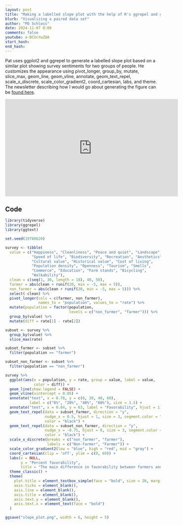 ```yaml
---
layout: post
title: "Making a labelled slope plot with the help of R's ggrepel and ggplot2 (CC313)"
blurb: "Visualizing a paired data set"
author: "PD Schloss"
date: 2024-11-07 8:00
comments: false
youtube: a-BCUcYwZOA
start_hash: 
end_hash: 
---
```


Pat uses ggplot2 and ggrepel to generate a labelled slope plot based on a similar plot showing survey sentiments for two groups of people. He customizes the appearance using pivot_longer, group_by, mutate, slice_max, geom_line, geom_vline, annotate, geom_text_repel, scale_x_discrete, scale_color_gradient2, coord_cartesian, labs, and theme. The newsletter describing how I would go about generating the figure can be [found here](https://shop.riffomonas.org/posts/check-out-this-scatter-plot-with-annotation-in-swedish).

<iframe style="margin: 0 auto;display:block;" width="560" height="315" src="https://www.youtube.com/embed/{{ page.youtube }}" frameborder="0" allow="accelerometer; autoplay; encrypted-media; gyroscope; picture-in-picture" allowfullscreen></iframe>

## Code

```R
library(tidyverse)
library(ggrepel)
library(ggtext)

set.seed(19760620)

survey <- tibble(
  value = c("Happiness", "Cleanliness", "Peace and quiet", "Landscape",
            "Speed of life", "Biodiversity", "Recreation", "Aesthetics",
            "Cultural value", "Historical value", "Cost of living",
            "Population density", "Openness", "Tourism", "Smells",
            "Commerce", "Education", "Farm stands", "Bicycling",
            "Walkability"),
  clean = c(seq(1, 30, length = 18), 40, 50),
  farmer = abs(clean + runif(20, min = -5, max = 5)),
  non_farmer = abs(clean + runif(20, min = -5, max = 5))) %>%
  select(-clean) %>%
  pivot_longer(cols = c(farmer, non_farmer),
               names_to = "population", values_to = "rate") %>%
  mutate(population = factor(population,
                             levels = c("non_farmer", "farmer"))) %>%
  group_by(value) %>%
  mutate(diff = rate[1] - rate[2])

subset <- survey %>% 
  group_by(value) %>%
  slice_max(rate)

subset_farmer <- subset %>%
  filter(population == "farmer")

subset_non_farmer <- subset %>%
  filter(population == "non_farmer")

survey %>%
  ggplot(aes(x = population, y = rate, group = value, label = value,
             color = diff)) +
  geom_line(show.legend = FALSE) +
  geom_vline(xintercept = 0.85) +
  annotate("text", x = 0.78, y = c(0, 20, 40, 60),
           label = c("0%", "20%", "40%", "60%"), size = 3.5) +
  annotate("text", x = 0.84, y = 63, label = "Favorability", hjust = 1) + 
  geom_text_repel(data = subset_farmer, direction = "y",
                  nudge_x = 0.5, hjust = 1, size = 3, segment.color = "gray",
                  color = "black") + 
  geom_text_repel(data = subset_non_farmer, direction = "y",
                  nudge_x = -0.75, hjust = 0, size = 3, segment.color = "gray",
                  color = "black") + 
  scale_x_discrete(breaks = c("non_farmer", "farmer"),
                   labels = c("Non-farmer", "Farmer")) +
  scale_color_gradient2(low = "blue", high = "red", mid = "gray") +
  coord_cartesian(clip = 'off', ylim = c(0, 60)) +
  labs(x = NULL,
       y = "Percent favorability",
       title = "The main difference in favorability between farmers and non-farmers is there opinion of bicycling and walkability") +
  theme_classic() +
  theme(
    plot.title = element_textbox_simple(face = "bold", size = 20, margin = margin(b = 10)),
    axis.ticks = element_blank(),
    axis.line = element_blank(),
    axis.title = element_blank(),
    axis.text.y = element_blank(),
    axis.text.x = element_text(face = "bold")
  )

ggsave("slope_plot.png", width = 6, height = 5)
```